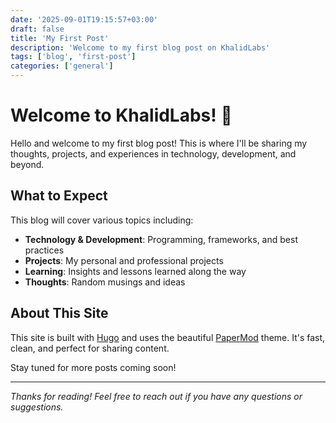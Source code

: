 ```yaml
---
date: '2025-09-01T19:15:57+03:00'
draft: false
title: 'My First Post'
description: 'Welcome to my first blog post on KhalidLabs'
tags: ['blog', 'first-post']
categories: ['general']
---
```


# Welcome to KhalidLabs! 🚀

Hello and welcome to my first blog post! This is where I'll be sharing my thoughts, projects, and experiences in technology, development, and beyond.

## What to Expect

This blog will cover various topics including:

- **Technology & Development**: Programming, frameworks, and best practices
- **Projects**: My personal and professional projects
- **Learning**: Insights and lessons learned along the way
- **Thoughts**: Random musings and ideas

## About This Site

This site is built with [Hugo](https://gohugo.io/) and uses the beautiful [PaperMod](https://github.com/adityatelange/hugo-PaperMod) theme. It's fast, clean, and perfect for sharing content.

Stay tuned for more posts coming soon!

---

*Thanks for reading! Feel free to reach out if you have any questions or suggestions.*
